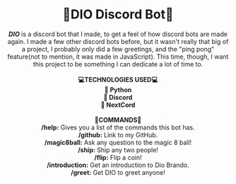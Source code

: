 <div align="center">
  <h1><b>🤖DIO Discord Bot🤖</b></h1>
  <p>
    <b><i>DIO</i></b> is a discord bot that I made, to get a feel of how discord bots are made again. I made a few other discord bots before, but it wasn't really that big of a project,
    I probably only did a few greetings, and the "ping pong" feature(not to mention, it was made in JavaScript). This time, though, I want this project to be something I can dedicate a 
    lot of time to.<br><br>
    <b>💻TECHNOLOGIES USED💻</b><br>
    <b>🐍 Python</b><br>
    <b>💬 Discord</b><br>
    <b>🔰 NextCord</b><br><br>
    <b>👾COMMANDS👾</b><br>
    <b>/help:</b> Gives you a list of the commands this bot has.<br>
    <b>/github:</b> Link to my GitHub.<br>
    <b>/magic8ball:</b> Ask any question to the magic 8 ball!<br>
    <b>/ship:</b> Ship any two people!<br>
    <b>/flip:</b> Flip a coin!<br>
    <b>/introduction:</b> Get an introduction to Dio Brando.<br>
    <b>/greet:</b> Get DIO to greet anyone!<br>
  </p>
</div>
